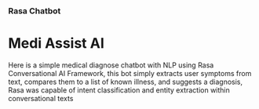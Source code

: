 ### Rasa Chatbot
# Medi Assist AI

Here is a simple medical diagnose chatbot with NLP using Rasa Conversational AI Framework, this bot simply extracts user symptoms from text, compares them to a list of known illness, and suggests a diagnosis,
Rasa was capable of intent classification and entity extraction within conversational texts
